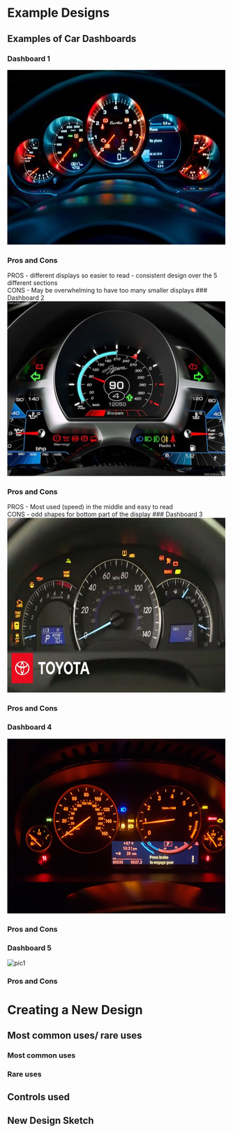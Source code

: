 # Example Designs

## Examples of Car Dashboards 
### Dashboard 1
 <img src="images2/pic1.jpeg" width="500" height="400"> 
<h3> Pros and Cons </h3>
 PROS
 - different displays so easier to read
 - consistent design over the 5 different sections <br>
 CONS
 - May be overwhelming to have too many smaller displays
### Dashboard 2
<img src="images2/pic2.jpeg" width="500" height="400">
<h3> Pros and Cons </h3>
PROS
- Most used (speed) in the middle and easy to read <br>
CONS
- odd shapes for bottom part of the display
### Dashboard 3
<img src="images2/pic3.jpeg" width="500" height="400">
<h3> Pros and Cons </h3>

### Dashboard 4
<img src="images2/pic4.jpeg" width="500" height="400">
<h3> Pros and Cons </h3>

### Dashboard 5
![pic1](/images2/pic5.HEIC#left)
<h3> Pros and Cons </h3>

# Creating a New Design

## Most common uses/ rare uses
### Most common uses
### Rare uses
## Controls used

## New Design Sketch
